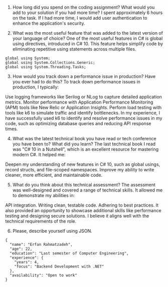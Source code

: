 ﻿1. How long did you spend on the coding assignment? What would you add to your solution if you had more time?
I spent approximately 6 hours on the task. If I had more time, I would add user authentication to enhance the application's security.

2. What was the most useful feature that was added to the latest version of your language of choice?
One of the most useful features in C# is global using directives, introduced in C# 10. This feature helps simplify code by eliminating repetitive using statements across multiple files.
```
global using System;
global using System.Collections.Generic;
global using System.Threading.Tasks;
```
3. How would you track down a performance issue in production? Have you ever had to do this?
To track down performance issues in production, I typically:

Use logging frameworks like Serilog or NLog to capture detailed application metrics.
Monitor performance with Application Performance Monitoring (APM) tools like New Relic or Application Insights.
Perform load testing with tools like k6 to simulate traffic and identify bottlenecks.
In my experience, I have successfully used k6 to identify and resolve performance issues in my code, such as optimizing database queries and reducing API response times.


4. What was the latest technical book you have read or tech conference you have been to? What did you learn?
The last technical book I read was "C# 10 in a Nutshell", which is an excellent resource for mastering modern C#. It helped me:

Deepen my understanding of new features in C# 10, such as global usings, record structs, and file-scoped namespaces.
Improve my ability to write cleaner, more efficient, and maintainable code.


5. What do you think about this technical assessment?
The assessment was well-designed and covered a range of technical skills. It allowed me to demonstrate my abilities in:

API integration.
Writing clean, testable code.
Adhering to best practices.
It also provided an opportunity to showcase additional skills like performance testing and designing secure solutions. I believe it aligns well with the technical requirements of the role.

6. Please, describe yourself using JSON.
```
{
  "name": "Erfan Rahmatzadeh",
  "age": 22,
  "education": "Last semester of Computer Engineering",
  "experience": {
    "years": 4,
    "focus": "Backend Development with .NET"
  },
  "availability": "Open to work"
}
```
